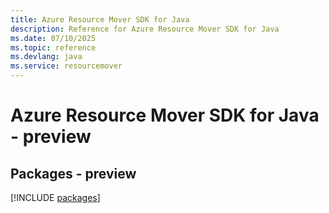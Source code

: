 ```yaml
---
title: Azure Resource Mover SDK for Java
description: Reference for Azure Resource Mover SDK for Java
ms.date: 07/10/2025
ms.topic: reference
ms.devlang: java
ms.service: resourcemover
---
```

# Azure Resource Mover SDK for Java - preview
## Packages - preview
[!INCLUDE [packages](resource-mover-index.md)]
